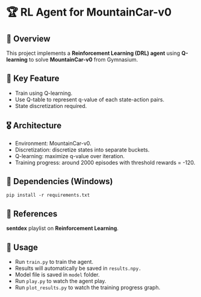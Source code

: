 # 🏆 RL Agent for MountainCar-v0

## 🎯 Overview
This project implements a **Reinforcement Learning (DRL) agent** using **Q-learning** to solve **MountainCar-v0** from Gymnasium.

## 🚀 Key Feature
- Train using Q-learning.
- Use Q-table to represent q-value of each state-action pairs.
- State discretization required.

## 🎖️ Architecture
- Environment: MountainCar-v0.
- Discretization: discretize states into separate buckets.
- Q-learning: maximize q-value over iteration.
- Training progress: around 2000 episodes with threshold rewards = -120.

## 🌹 Dependencies (Windows)
```bash=
pip install -r requirements.txt
```

## 🐼 References
**sentdex** playlist on **Reinforcement Learning**.

## 🐧 Usage
- Run `train.py` to train the agent.
- Results will automatically be saved in `results.npy.`
- Model file is saved in `model` folder.
- Run `play.py` to watch the agent play.
- Run `plot_results.py` to watch the training progress graph.
